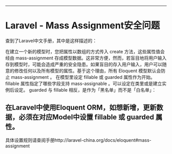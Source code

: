 ------
# Laravel - Mass Assignment安全问题

查到了Laravel中文手册，其中是这样描述的：
> 
在建立一个新的模型时，您把属性以数组的方式传入 create 方法，这些属性值会经由 mass-assignment 存成模型数据。这非常方便，然而，若盲目地将用户输入存到模型时，可能会造成严重的安全隐患。如果盲目的存入用户输入，用户可以随意的修改任何以及所有模型的属性。基于这个理由，所有 Eloquent 模型默认会防止 mass-assignment 。
在模型里设定 fillable 或 guarded 属性作为开始。
fillable 属性指定了哪些字段支持 mass-assignable 。可以设定在类里或是建立实例后设定。
guarded 与 fillable 相反，是作为「黑名单」而不是「白名单」：

## 在Laravel中使用Eloquent ORM，如想新增，更新数据，必须在对应Model中设置 fillable 或 guarded 属性。
具体设置规则请查阅手册http://laravel-china.org/docs/eloquent#mass-assignment